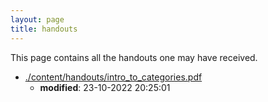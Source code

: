```yaml
---
layout: page
title: handouts
---
```


This page contains all the handouts one may have received.

* [./content/handouts/intro_to_categories.pdf](./intro_to_categories.pdf)
	* **modified**: 23-10-2022 20:25:01
